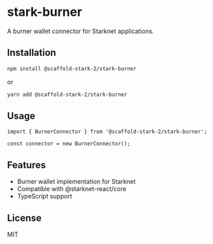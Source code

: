 # stark-burner

A burner wallet connector for Starknet applications.

## Installation

```bash
npm install @scaffold-stark-2/stark-burner
```
or
```bash
yarn add @scaffold-stark-2/stark-burner
```

## Usage

```tsx
import { BurnerConnector } from '@scaffold-stark-2/stark-burner';

const connector = new BurnerConnector();
```

## Features

- Burner wallet implementation for Starknet
- Compatible with @starknet-react/core
- TypeScript support

## License

MIT
